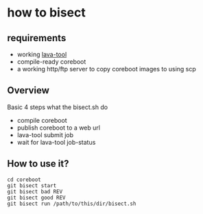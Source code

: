 # how to bisect

## requirements

- working [lava-tool](https://lava.coreboot.fe80.eu/static/docs/overview.html#installing-lava-tool)
- compile-ready coreboot
- a working http/ftp server to copy coreboot images to using scp

## Overview

Basic 4 steps what the bisect.sh do
- compile coreboot
- publish coreboot to a web url
- lava-tool submit job
- wait for lava-tool job-status

## How to use it?

```
cd coreboot
git bisect start
git bisect bad REV
git bisect good REV
git bisect run /path/to/this/dir/bisect.sh
```

